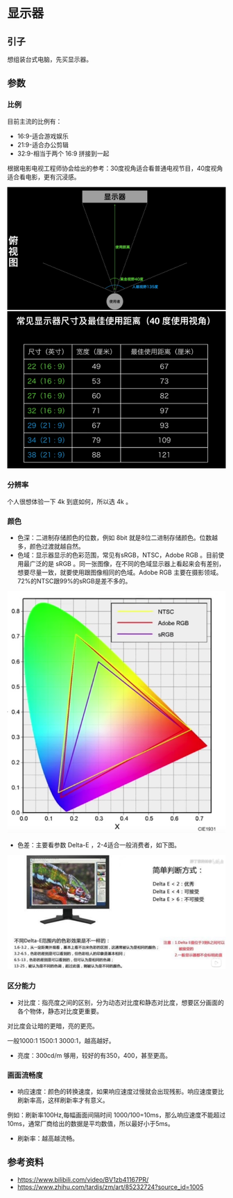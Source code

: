 # 显示器

## 引子
想组装台式电脑，先买显示器。

## 参数
### 比例
目前主流的比例有：
- 16:9-适合游戏娱乐
- 21:9-适合办公剪辑
- 32:9-相当于两个 16:9 拼接到一起

根据电影电视工程师协会给出的参考：30度视角适合看普通电视节目，40度视角适合看电影，更有沉浸感。

![monitor-1][url-local-1]
![monitor-2][url-local-2]


### 分辨率
个人很想体验一下 4k 到底如何，所以选 4k 。

### 颜色
- 色深：二进制存储颜色的位数，例如 8bit 就是8位二进制存储颜色。位数越多，颜色过渡就越自然。
- 色域：显示器显示的色彩范围，常见有sRGB，NTSC，Adobe RGB 。目前使用最广泛的是 sRGB 。同一张图像，在不同的色域显示器上看起来会有差别，想要尽量一致，就要使用跟图像相同的色域。Adobe RGB 主要在摄影领域。72%的NTSC跟99%的sRGB是差不多的。

![monitor-3][url-local-3]


- 色差：主要看参数 Delta-E ，2-4适合一般消费者，如下图。

![monitor-4][url-local-4]

### 区分能力
- 对比度：指亮度之间的区别，分为动态对比度和静态对比度，想要区分画面的各个物体，静态对比度更重要。

对比度会让暗的更暗，亮的更亮。

一般1000:1 1500:1 3000:1，越高越好。

- 亮度：300cd/m 够用，较好的有350，400，甚至更高。



### 画面流畅度
- 响应速度：颜色的转换速度，如果响应速度过慢就会出现残影。响应速度要比刷新率高，这样刷新率才有意义。

例如：刷新率100Hz,每幅画面间隔时间 1000/100=10ms，那么响应速度不能超过10ms，通常厂商给出的数据是平均数值，所以最好小于5ms。

- 刷新率：越高越流畅。


## 参考资料
- https://www.bilibili.com/video/BV1zb41167PR/
- https://www.zhihu.com/tardis/zm/art/85232724?source_id=1005


[url-local-1]: ./images/monitor-1.png
[url-local-2]: ./images/monitor-2.png
[url-local-3]: ./images/monitor-3.png
[url-local-4]: ./images/monitor-4.png